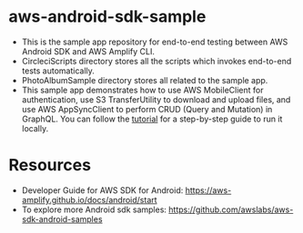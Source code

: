 aws-android-sdk-sample
=============================================
* This is the sample app repository for end-to-end testing between AWS Android SDK and AWS Amplify CLI.
* CircleciScripts directory stores all the scripts which invokes end-to-end tests automatically.
* PhotoAlbumSample directory stores all related to the sample app.
* This sample app demonstrates how to use AWS MobileClient for authentication, use S3 TransferUtility to download and upload files, and use AWS AppSyncClient to perform CRUD (Query and Mutation) in GraphQL. You can follow the [tutorial](https://github.com/changxu0306/aws-android-sdk-sample/blob/develop/PhotoAlbumSample/README.md) for a step-by-step guide to run it locally.

# Resources
* Developer Guide for AWS SDK for Android: https://aws-amplify.github.io/docs/android/start
* To explore more Android sdk samples: https://github.com/awslabs/aws-sdk-android-samples
